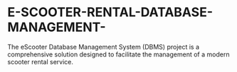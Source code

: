 # E-SCOOTER-RENTAL-DATABASE-MANAGEMENT-
 The eScooter Database Management System (DBMS) project is a comprehensive solution designed to  facilitate the management of a modern scooter rental service.
